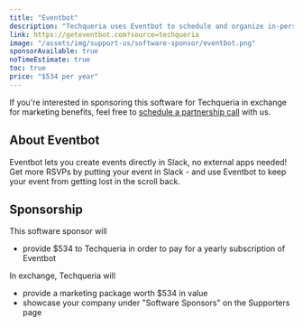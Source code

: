 ```yaml
---
title: "Eventbot"
description: "Techqueria uses Eventbot to schedule and organize in-person meetups through our Slack."
link: https://geteventbot.com?source=techqueria
image: "/assets/img/support-us/software-sponsor/eventbot.png"
sponsorAvailable: true
noTimeEstimate: true
toc: true
price: "$534 per year"
---
```


If you're interested in sponsoring this software for Techqueria in exchange for marketing benefits, feel free to [schedule a partnership call](https://calendly.com/techqueria/hello) with us.

## About Eventbot

Eventbot lets you create events directly in Slack, no external apps needed! Get more RSVPs by putting your event in Slack - and use Eventbot to keep your event from getting lost in the scroll back.

## Sponsorship

This software sponsor will

- provide $534 to Techqueria in order to pay for a yearly subscription of Eventbot

In exchange, Techqueria will

- provide a marketing package worth $534 in value
- showcase your company under "Software Sponsors" on the Supporters page
